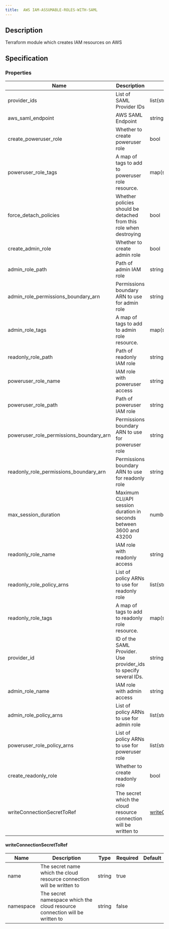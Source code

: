 ```yaml
---
title:  AWS IAM-ASSUMABLE-ROLES-WITH-SAML
---
```


## Description

Terraform module which creates IAM resources on AWS

## Specification


### Properties

 Name | Description | Type | Required | Default 
 ------------ | ------------- | ------------- | ------------- | ------------- 
 provider_ids | List of SAML Provider IDs | list(string) | false |  
 aws_saml_endpoint | AWS SAML Endpoint | string | false |  
 create_poweruser_role | Whether to create poweruser role | bool | false |  
 poweruser_role_tags | A map of tags to add to poweruser role resource. | map(string) | false |  
 force_detach_policies | Whether policies should be detached from this role when destroying | bool | false |  
 create_admin_role | Whether to create admin role | bool | false |  
 admin_role_path | Path of admin IAM role | string | false |  
 admin_role_permissions_boundary_arn | Permissions boundary ARN to use for admin role | string | false |  
 admin_role_tags | A map of tags to add to admin role resource. | map(string) | false |  
 readonly_role_path | Path of readonly IAM role | string | false |  
 poweruser_role_name | IAM role with poweruser access | string | false |  
 poweruser_role_path | Path of poweruser IAM role | string | false |  
 poweruser_role_permissions_boundary_arn | Permissions boundary ARN to use for poweruser role | string | false |  
 readonly_role_permissions_boundary_arn | Permissions boundary ARN to use for readonly role | string | false |  
 max_session_duration | Maximum CLI/API session duration in seconds between 3600 and 43200 | number | false |  
 readonly_role_name | IAM role with readonly access | string | false |  
 readonly_role_policy_arns | List of policy ARNs to use for readonly role | list(string) | false |  
 readonly_role_tags | A map of tags to add to readonly role resource. | map(string) | false |  
 provider_id | ID of the SAML Provider. Use provider_ids to specify several IDs. | string | false |  
 admin_role_name | IAM role with admin access | string | false |  
 admin_role_policy_arns | List of policy ARNs to use for admin role | list(string) | false |  
 poweruser_role_policy_arns | List of policy ARNs to use for poweruser role | list(string) | false |  
 create_readonly_role | Whether to create readonly role | bool | false |  
 writeConnectionSecretToRef | The secret which the cloud resource connection will be written to | [writeConnectionSecretToRef](#writeConnectionSecretToRef) | false |  


#### writeConnectionSecretToRef

 Name | Description | Type | Required | Default 
 ------------ | ------------- | ------------- | ------------- | ------------- 
 name | The secret name which the cloud resource connection will be written to | string | true |  
 namespace | The secret namespace which the cloud resource connection will be written to | string | false |  
